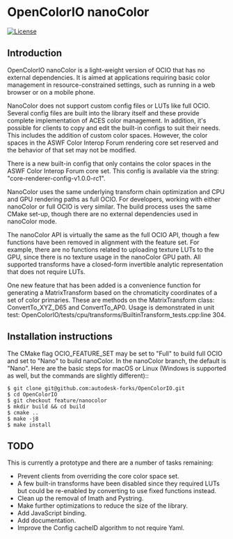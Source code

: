 <!-- SPDX-License-Identifier: CC-BY-4.0 -->
<!-- Copyright Contributors to the OpenColorIO Project. -->

OpenColorIO nanoColor
=====================

[![License](https://img.shields.io/badge/License-BSD%203--Clause-blue.svg)](https://opensource.org/licenses/BSD-3-Clause)

Introduction
------------

OpenColorIO nanoColor is a light-weight version of OCIO that has no
external dependencies. It is aimed at applications requiring basic
color management in resource-constrained settings, such as running
in a web browser or on a mobile phone.

NanoColor does not support custom config files or LUTs like full OCIO.
Several config files are built into the library itself and these provide
complete implementation of ACES color management. In addition, it's
possible for clients to copy and edit the built-in configs to suit their
needs. This includes the addition of custom color spaces. However, the
color spaces in the ASWF Color Interop Forum rendering core set reserved 
and the behavior of that set may not be modified.

There is a new built-in config that only contains the color spaces in
the ASWF Color Interop Forum core set. This config is available via
the string: "core-renderer-config-v1.0.0-rc1".

NanoColor uses the same underlying transform chain optimization and
CPU and GPU rendering paths as full OCIO. For developers, working with
either nanoColor or full OCIO is very similar. The build process uses
the same CMake set-up, though there are no external dependencies used
in nanoColor mode.

The nanoColor API is virtually the same as the full OCIO API, though
a few functions have been removed in alignment with the feature set. For
example, there are no functions related to uploading texture LUTs to the
GPU, since there is no texture usage in the nanoColor GPU path. All 
supported transforms have a closed-form invertible analytic
representation that does not require LUTs.

One new feature that has been added is a convenience function for 
generating a MatrixTransform based on the chromaticity coordinates of
a set of color primaries. These are methods on the MatrixTransform class:
ConvertTo_XYZ_D65 and ConvertTo_AP0. Usage is demonstrated in unit test:
OpenColorIO/tests/cpu/transforms/BuiltinTransform_tests.cpp:line 304.


Installation instructions
-------------------------

The CMake flag OCIO_FEATURE_SET may be set to "Full" to build full OCIO
and set to "Nano" to build nanoColor. In the nanoColor branch, the default
is "Nano". Here are the basic steps for macOS or Linux (Windows is supported
as well, but the commands are slightly different)::

    $ git clone git@github.com:autodesk-forks/OpenColorIO.git
    $ cd OpenColorIO
    $ git checkout feature/nanocolor
    $ mkdir build && cd build
    $ cmake ..
    $ make -j8
    $ make install


TODO
----

This is currently a prototype and there are a number of tasks remaining:

* Prevent clients from overriding the core color space set.
* A few built-in transforms have been disabled since they required LUTs but
  could be re-enabled by converting to use fixed functions instead.
* Clean up the removal of Imath and Pystring.
* Make further optimizations to reduce the size of the library.
* Add JavaScript binding.
* Add documentation.
* Improve the Config cacheID algorithm to not require Yaml.
